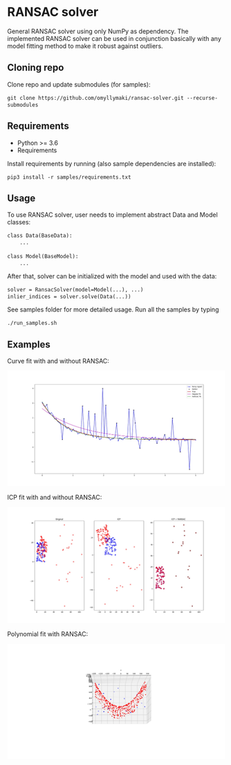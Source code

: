 # RANSAC solver

General RANSAC solver using only NumPy as dependency. The implemented RANSAC solver can be used in conjunction
basically with any model fitting method to make it robust against outliers.

## Cloning repo

Clone repo and update submodules (for samples):

```
git clone https://github.com/omyllymaki/ransac-solver.git --recurse-submodules
```

## Requirements

- Python >= 3.6
- Requirements

Install requirements by running (also sample dependencies are installed):

```
pip3 install -r samples/requirements.txt
```

## Usage

To use RANSAC solver, user needs to implement abstract Data and Model classes:

```
class Data(BaseData):
    ...

class Model(BaseModel):
    ...
```

After that, solver can be initialized with the model and used with the data:

```
solver = RansacSolver(model=Model(...), ...)
inlier_indices = solver.solve(Data(...))
```

See samples folder for more detailed usage. Run all the samples by typing

```
./run_samples.sh
```

## Examples

Curve fit with and without RANSAC:

<p align="center">
<img src="samples/screenshots/curve_fit_example.jpeg" width="800px" />
</p>

ICP fit with and without RANSAC:

<p align="center">
<img src="samples/screenshots/icp_fit_example.jpeg" width="800px" />
</p>

Polynomial fit with RANSAC:

<p align="center">
<img src="samples/screenshots/polynomial_fit_example.jpeg" width="800px" />
</p>
